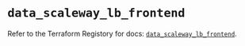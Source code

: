 # `data_scaleway_lb_frontend`

Refer to the Terraform Registory for docs: [`data_scaleway_lb_frontend`](https://registry.terraform.io/providers/scaleway/scaleway/2.18.0/docs/data-sources/lb_frontend).
